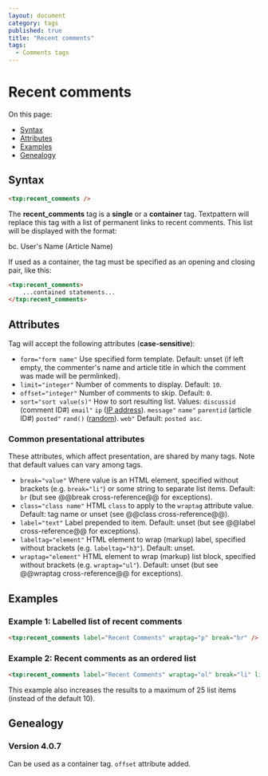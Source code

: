 ```yaml
---
layout: document
category: tags
published: true
title: "Recent comments"
tags:
  - Comments tags
---
```


# Recent comments

On this page:

* [Syntax](#user-content-syntax)
* [Attributes](#user-content-attributes)
* [Examples](#user-content-examples)
* [Genealogy](#user-content-genealogy)

## Syntax

~~~ html
<txp:recent_comments />
~~~

The **recent_comments** tag is a __single__ or a __container__ tag. Textpattern will replace this tag with a list of permanent links to recent comments. This list will be displayed with the format:

bc. User's Name (Article Name)

If used as a container, the tag must be specified as an opening and closing pair, like this:

~~~ html
<txp:recent_comments>
    ...contained statements...
</txp:recent_comments>
~~~

## Attributes

Tag will accept the following attributes (**case-sensitive**):

* `form="form name"`
Use specified form template.
Default: unset (if left empty, the commenter's name and article title in which the comment was made will be permlinked).
* `limit="integer"`
Number of comments to display.
Default: `10`.
* `offset="integer"`
Number of comments to skip.
Default: `0`.
* `sort="sort value(s)"`
How to sort resulting list.
Values:
`discussid` (comment ID#)
`email"`
`ip` ([IP address](http://en.wikipedia.org/wiki/IP_address)).
`message"`
`name"`
`parentid` (article ID#)
`posted"`
`rand()` ([random](http://dev.mysql.com/doc/refman/5.0/en/mathematical-functions.html#function_rand)).
`web"`
Default: `posted asc`.

### Common presentational attributes

These attributes, which affect presentation, are shared by many tags. Note that default values can vary among tags.

* `break="value"`
Where value is an HTML element, specified without brackets (e.g. `break="li"`) or some string to separate list items.
Default: `br` (but see @@break cross-reference@@ for exceptions).
* `class="class name"`
HTML `class` to apply to the `wraptag` attribute value.
Default: tag name or unset (see @@class cross-reference@@).
* `label="text"`
Label prepended to item.
Default: unset (but see @@label cross-reference@@ for exceptions).
* `labeltag="element"`
HTML element to wrap (markup) label, specified without brackets (e.g. `labeltag="h3"`).
Default: unset.
* `wraptag="element"`
HTML element to wrap (markup) list block, specified without brackets (e.g. `wraptag="ul"`).
Default: unset (but see @@wraptag cross-reference@@ for exceptions).

## Examples

### Example 1: Labelled list of recent comments

~~~ html
<txp:recent_comments label="Recent Comments" wraptag="p" break="br" />
~~~

### Example 2: Recent comments as an ordered list

~~~ html
<txp:recent_comments label="Recent Comments" wraptag="ol" break="li" limit="25" />
~~~

This example also increases the results to a maximum of 25 list items (instead of the default 10).

## Genealogy

### Version 4.0.7

Can be used as a container tag.
`offset` attribute added.

